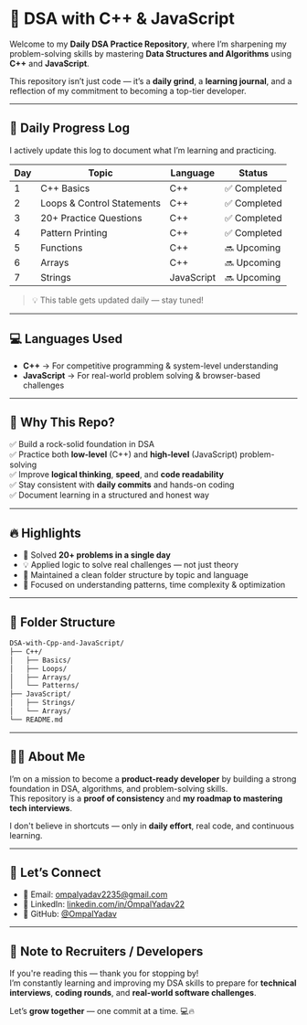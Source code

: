 # 🚀 DSA with C++ & JavaScript

Welcome to my **Daily DSA Practice Repository**, where I’m sharpening my problem-solving skills by mastering **Data Structures and Algorithms** using **C++** and **JavaScript**.

This repository isn’t just code — it’s a **daily grind**, a **learning journal**, and a reflection of my commitment to becoming a top-tier developer.

---

## 📅 Daily Progress Log

I actively update this log to document what I’m learning and practicing.

| Day | Topic                      | Language     | Status       |
|-----|----------------------------|--------------|--------------|
| 1   | C++ Basics                 | C++          | ✅ Completed |
| 2   | Loops & Control Statements | C++          | ✅ Completed |
| 3   | 20+ Practice Questions     | C++          | ✅ Completed |
| 4   | Pattern Printing           | C++          | ✅ Completed |
| 5   | Functions                  | C++          | 🔜 Upcoming  |
| 6   | Arrays                     | C++          | 🔜 Upcoming  |
| 7   | Strings                    | JavaScript   | 🔜 Upcoming  |

> 💡 This table gets updated daily — stay tuned!

---

## 💻 Languages Used

- **C++** → For competitive programming & system-level understanding  
- **JavaScript** → For real-world problem solving & browser-based challenges

---

## 🌟 Why This Repo?

✅ Build a rock-solid foundation in DSA  
✅ Practice both **low-level** (C++) and **high-level** (JavaScript) problem-solving  
✅ Improve **logical thinking**, **speed**, and **code readability**  
✅ Stay consistent with **daily commits** and hands-on coding  
✅ Document learning in a structured and honest way

---

## 🔥 Highlights

- 🚀 Solved **20+ problems in a single day**
- 💡 Applied logic to solve real challenges — not just theory
- 📂 Maintained a clean folder structure by topic and language
- 🧠 Focused on understanding patterns, time complexity & optimization

---

## 📂 Folder Structure

```bash
DSA-with-Cpp-and-JavaScript/
├── C++/
│   ├── Basics/
│   ├── Loops/
│   ├── Arrays/
│   └── Patterns/
├── JavaScript/
│   ├── Strings/
│   └── Arrays/
└── README.md
```



---

## 🙋‍♂️ About Me

I’m on a mission to become a **product-ready developer** by building a strong foundation in DSA, algorithms, and problem-solving skills.  
This repository is a **proof of consistency** and **my roadmap to mastering tech interviews**.

I don't believe in shortcuts — only in **daily effort**, real code, and continuous learning.

---

## 🤝 Let’s Connect

- 📧 Email: [ompalyadav2235@gmail.com](mailto:ompalyadav2235@gmail.com)  
- 💼 LinkedIn: [linkedin.com/in/OmpalYadav22](https://linkedin.com/in/OmpalYadav22)  
- 🔗 GitHub: [@OmpalYadav](https://github.com/OmpalYadav)

---

## 🚨 Note to Recruiters / Developers

If you're reading this — thank you for stopping by!  
I’m constantly learning and improving my DSA skills to prepare for **technical interviews**, **coding rounds**, and **real-world software challenges**.

Let’s **grow together** — one commit at a time. 💻🔥
